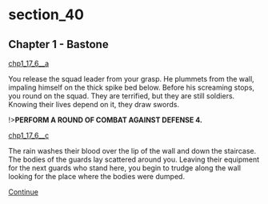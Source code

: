 
# section_40

## Chapter 1 - Bastone

[chp1_17_6__a](../../decomp/app/src/main/res/raw/chp1_17_6__a.mp3 ':include :type=audio')

You release the squad leader from your grasp. He plummets from the wall, impaling himself on the thick spike bed below. Before his screaming stops, you round on the squad. They are terrified, but they are still soldiers. Knowing their lives depend on it, they draw swords.

!>**PERFORM A ROUND OF COMBAT AGAINST DEFENSE 4.** 

[chp1_17_6__c](../../decomp/app/src/main/res/raw/chp1_17_6__c.mp3 ':include :type=audio')

The rain washes their blood over the lip of the wall and down the staircase. The bodies of the guards lay scattered around you. Leaving their equipment for the next guards who stand here, you begin to trudge along the wall looking for the place where the bodies were dumped.

[Continue](output/chapter1/section_42.md)


